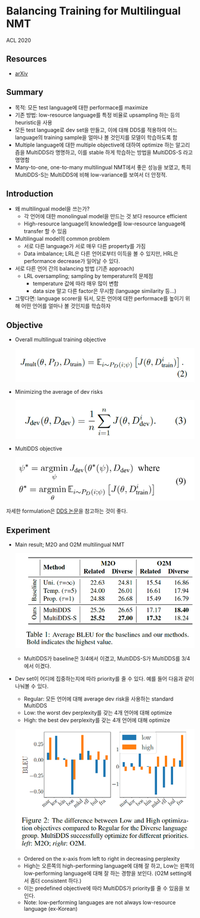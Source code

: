 # Balancing Training for Multilingual NMT

ACL 2020

## Resources

- [arXiv](https://arxiv.org/abs/2004.06748)

## Summary

- 목적: 모든 test language에 대한 performace를 maximize
- 기존 방법: low-resource language를 특정 비율로 upsampling 하는 등의 heuristic을 사용
- 모든 test language로 dev set을 만들고, 이에 대해 DDS를 적용하여 어느 language의 training sample을 얼마나 볼 것인지를 모델이 학습하도록 함
- Multiple language에 대한 multiple objective에 대하여 optimize 하는 알고리즘을 MultiDDS라 명명하고, 이를 stable 하게 학습하는 방법을 MultiDDS-S 라고 명명함
- Many-to-one, one-to-many multilingual NMT에서 좋은 성능을 보였고, 특히 MultiDDS-S는 MultiDDS에 비해 low-variance를 보여서 더 안정적.

## Introduction

- 왜 multilingual model을 쓰는가?
  - 각 언어에 대한 monolingual model을 만드는 것 보다 resource efficient
  - High-resource language의 knowledge를 low-resource language에 transfer 할 수 있음
- Multilingual model의 common problem
  - 서로 다른 language가 서로 매우 다른 property를 가짐
  - Data imbalance; LRL은 다른 언어로부터 이득을 볼 수 있지만, HRL은 performance decrease가 일어날 수 있다.
- 서로 다른 언어 간의 balancing 방법 (기존 approach)
  - LRL oversampling; sampling by temperature의 문제점
    - temperature 값에 따라 매우 많이 변함
    - data size 말고 다른 factor은 무시함 (language similarity 등...)
- 그렇다면: language scorer을 둬서, 모든 언어에 대한 performace를 높이기 위해 어떤 언어를 얼마나 볼 것인지를 학습하자

## Objective

- Overall multilingual training objective

  ![image-20200722101924717](../images/Balancing_Training_for_Multilingual_NMT/overall_multilingual_training_objective.png)

- Minimizing the average of dev risks

  ![image-20200722102054791](../images/Balancing_Training_for_Multilingual_NMT/dev_risks.png)

- MultiDDS objective

  ![image-20200722102147313](../images/Balancing_Training_for_Multilingual_NMT/multi_dds_objective.png)

자세한 formulation은 [DDS 논문](Optimizing_Data_Usage_via_Differentiable_Rewards)을 참고하는 것이 좋다.

## Experiment

- Main result; M2O and O2M multilingual NMT

  ![image-20200722102244397](../images/Balancing_Training_for_Multilingual_NMT/experiment_main_result.png)

  - MultiDDS가 baseline은 3/4에서 이겼고, MultiDDS-S가 MultiDDS를 3/4에서 이겼다.

- Dev set이 어디에 집중하는지에 따라 priority를 줄 수 있다. 예를 들어 다음과 같이 나눠볼 수 있다.

  - Regular: 모든 언어에 대해 average dev risk을 사용하는 standard MultiDDS
  - Low: the worst dev perplexity를 갖는 4개 언어에 대해 optimize
  - High: the best dev perplexity를 갖는 4개 언어에 대해 optimize

  ![image-20200722102636206](../images/Balancing_Training_for_Multilingual_NMT/experiment_difference_btw_low_high.png)

  - Ordered on the x-axis from left to right in decreasing perplexity
  - High는 오른쪽의 high-performing language에 대해 잘 하고, Low는 왼쪽의 low-performing language에 대해 잘 하는 경향을 보인다. (O2M setting에서 좀더 consistent 하다.)
  - 이는 predefined objective에 따라 MultiDDS가 priority를 줄 수 있음을 보인다.
  - Note: low-performing languages are not always low-resource language (ex-Korean)

